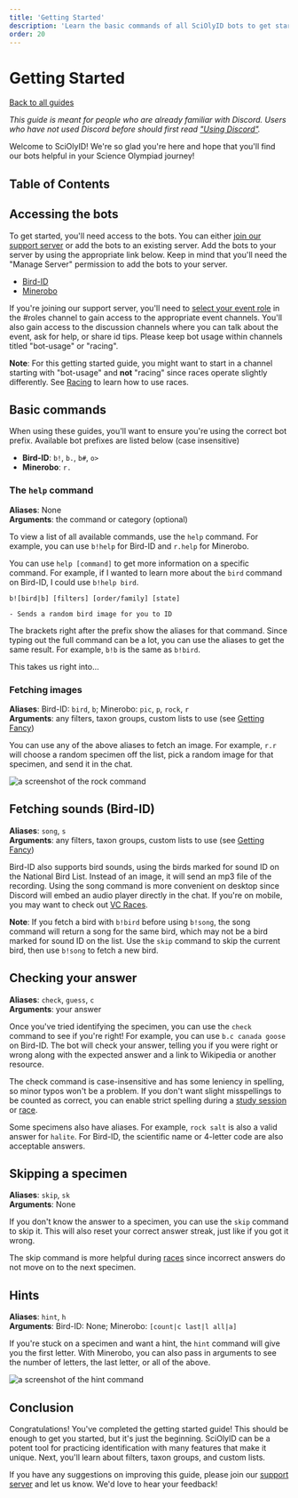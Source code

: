 ```yaml
---
title: 'Getting Started'
description: 'Learn the basic commands of all SciOlyID bots to get started!'
order: 20
---
```


# Getting Started

[Back to all guides](/guides/)

_This guide is meant for people who are already familiar with Discord. Users who have not used Discord before should first read ["Using Discord"](/guides/new-to-discord/)._

Welcome to SciOlyID! We're so glad you're here and hope that you'll find our bots helpful in your Science Olympiad journey!

## Table of Contents

## Accessing the bots

To get started, you'll need access to the bots. You can either [join our support server](/server/) or add the bots to an existing server. Add the bots to your server by using the appropriate link below. Keep in mind that you'll need the "Manage Server" permission to add the bots to your server.

- [Bird-ID](/bird-id/invite/)
- [Minerobo](/minerobo/invite/)

If you're joining our support server, you'll need to [select your event role](https://discord.com/channels/925214799711858688/925215656377454612/925225513763614773) in the #roles channel to gain access to the appropriate event channels. You'll also gain access to the discussion channels where you can talk about the event, ask for help, or share id tips. Please keep bot usage within channels titled "bot-usage" or "racing".

**Note**: For this getting started guide, you might want to start in a channel starting with "bot-usage" and **not** "racing" since races operate slightly differently. See [Racing](/guides/racing/) to learn how to use races.

## Basic commands

When using these guides, you'll want to ensure you're using the correct bot prefix. Available bot prefixes are listed below (case insensitive)

- **Bird-ID**: `b!`, `b.`, `b#`, `o>`
- **Minerobo**: `r.`

### The `help` command

**Aliases**: None<br>
**Arguments**: the command or category (optional)

To view a list of all available commands, use the `help` command. For example, you can use `b!help` for Bird-ID and `r.help` for Minerobo.

You can use `help [command]` to get more information on a specific command. For example, if I wanted to learn more about the `bird` command on Bird-ID, I could use `b!help bird`.

```
b![bird|b] [filters] [order/family] [state]

- Sends a random bird image for you to ID
```

The brackets right after the prefix show the aliases for that command. Since typing out the full command can be a lot, you can use the aliases to get the same result. For example, `b!b` is the same as `b!bird`.

This takes us right into...

### Fetching images

**Aliases**: Bird-ID: `bird`, `b`; Minerobo: `pic`, `p`, `rock`, `r` <br>
**Arguments**: any filters, taxon groups, custom lists to use (see [Getting Fancy](/guides/getting-fancy/))

You can use any of the above aliases to fetch an image. For example, `r.r` will choose a random specimen off the list, pick a random image for that specimen, and send it in the chat.

![a screenshot of the rock command](/images/screenshots/rock-image.png)

## Fetching sounds (Bird-ID)

**Aliases**: `song`, `s` <br>
**Arguments**: any filters, taxon groups, custom lists to use (see [Getting Fancy](/guides/getting-fancy/))

Bird-ID also supports bird sounds, using the birds marked for sound ID on the National Bird List. Instead of an image, it will send an mp3 file of the recording. Using the song command is more convenient on desktop since Discord will embed an audio player directly in the chat. If you're on mobile, you may want to check out [VC Races](/guides/racing/).

**Note**: If you fetch a bird with `b!bird` before using `b!song`, the song command will return a song for the same bird, which may not be a bird marked for sound ID on the list. Use the `skip` command to skip the current bird, then use `b!song` to fetch a new bird.

## Checking your answer

**Aliases**: `check`, `guess`, `c` <br>
**Arguments**: your answer

Once you've tried identifying the specimen, you can use the `check` command to see if you're right! For example, you can use `b.c canada goose` on Bird-ID. The bot will check your answer, telling you if you were right or wrong along with the expected answer and a link to Wikipedia or another resource.

The check command is case-insensitive and has some leniency in spelling, so minor typos won't be a problem. If you don't want slight misspellings to be counted as correct, you can enable strict spelling during a [study session](/guides/sessions/) or [race](/guides/racing/).

Some specimens also have aliases. For example, `rock salt` is also a valid answer for `halite`. For Bird-ID, the scientific name or 4-letter code are also acceptable answers.

## Skipping a specimen

**Aliases**: `skip`, `sk` <br>
**Arguments**: None

If you don't know the answer to a specimen, you can use the `skip` command to skip it. This will also reset your correct answer streak, just like if you got it wrong.

The skip command is more helpful during [races](/guides/racing/) since incorrect answers do not move on to the next specimen.

## Hints

**Aliases**: `hint`, `h` <br>
**Arguments**: Bird-ID: None; Minerobo: `[count|c last|l all|a]`

If you're stuck on a specimen and want a hint, the `hint` command will give you the first letter. With Minerobo, you can also pass in arguments to see the number of letters, the last letter, or all of the above.

![a screenshot of the hint command](/images/screenshots/rock-hint-all.png)

## Conclusion

Congratulations! You've completed the getting started guide! This should be enough to get you started, but it's just the beginning. SciOlyID can be a potent tool for practicing identification with many features that make it unique. Next, you'll learn about filters, taxon groups, and custom lists.

If you have any suggestions on improving this guide, please join our [support server](/server/) and let us know. We'd love to hear your feedback!
